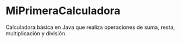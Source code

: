 # MiPrimeraCalculadora
Calculadora básica en Java que realiza operaciones de suma, resta, multiplicación y división.
